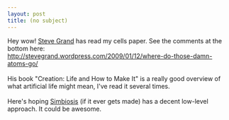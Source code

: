 ```yaml
---
layout: post
title: (no subject)
---
```


<div class="entry-item s2-entrytext">Hey wow! <a href="http://www.amazon.com/Creation-Life-Make-Steve-Grand/dp/0674006542" rel="nofollow">Steve Grand</a> has read my cells paper. See the comments at the bottom here:<br/><a href="http://stevegrand.wordpress.com/2009/01/12/where-do-those-damn-atoms-go/" rel="nofollow">http://stevegrand.wordpress.com/200<wbr></wbr>9/01/12/where-do-those-damn-atoms-go/</a><br/><br/>His book "Creation: Life and How to Make It" is a really good overview of what artificial life might mean, I've read it several times.<br/><br/>Here's hoping <a href="http://www.cyberlife-research.com/cyberliferesearch/Default.aspx" rel="nofollow">Simbiosis</a> (if it ever gets made) has a decent low-level approach. It could be awesome.</div>